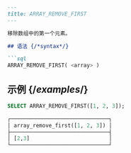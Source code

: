 ```markdown
---
title: ARRAY_REMOVE_FIRST
---

移除数组中的第一个元素。

## 语法 {/*syntax*/}

```sql
ARRAY_REMOVE_FIRST( <array> )
```

## 示例 {/*examples*/}

```sql
SELECT ARRAY_REMOVE_FIRST([1, 2, 3]);

┌───────────────────────────────┐
│ array_remove_first([1, 2, 3]) │
├───────────────────────────────┤
│ [2,3]                         │
└───────────────────────────────┘
```
```